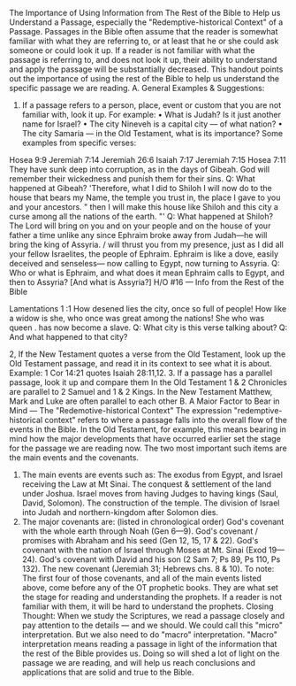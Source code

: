 The Importance of Using Information from
The Rest of the Bible
to Help us Understand a Passage, especially the "Redemptive-historical Context" of a Passage.
Passages in the Bible often assume that the reader is somewhat familiar with what they are referring to, or at least that he or she could ask someone or could look it up. If a reader is not familiar with what the passage is referring to, and does not look it up, their ability to understand and apply the passage will be substantially decreased. This handout points out the importance of using the rest of the Bible to help us understand the specific passage we are reading.
A. General Examples & Suggestions:
1. If a passage refers to a person, place, event or custom that you are not familiar with, look it up. For example:
•	What is Judah? Is it just another name for Israel?
•	The city Nineveh is a capital city — of what nation?
•	The city Samaria — in the Old Testament, what is its importance?
Some examples from specific verses:

Hosea 9:9
Jeremiah 7:14
Jeremiah 26:6
Isaiah 7:17
Jeremiah 7:15
Hosea 7:11	They have sunk deep into corruption, as in the days of Gibeah.
God will remember their wickedness and punish them for their sins.
Q: What happened at Gibeah?
'Therefore, what I did to Shiloh I will now do to the house that bears my Name, the temple you trust in, the place I gave to you and your ancestors. "        then I will make this house like Shiloh and this city a curse among all the nations of the earth. "'
Q: What happened at Shiloh?
The Lord will bring on you and on your people and on the house of your father a time unlike any since Ephraim broke away from Judah—he will bring the king of Assyria.
/ will thrust you from my presence, just as I did all your fellow Israelites, the people of Ephraim.
Ephraim is like a dove, easily deceived and senseless— now calling to
Egypt, now turning to Assyria.
Q: Who or what is Ephraim, and what does it mean Ephraim calls to
Egypt, and then to Assyria? [And what is Assyria?]
H/O #16 — Info from the Rest of the Bible

Lamentations 1 :1	How desened lies the city, once so full of people!
How like a widow is she, who once was great among the nations! She who was queen .	has now become a slave.
Q: What city is this verse talking about?
Q: And what happened to that city?

2, If the New Testament quotes a verse from the Old Testament, look up the Old Testament passage, and read it in its context to see what it is about. Example: 1 Cor 14:21 quotes Isaiah 28:11,12.
3. If a passage has a parallel passage, look it up and compare them
In the Old Testament 1 & 2 Chronicles are parallel to 2 Samuel and 1 & 2 Kings.
In the New Testament Matthew, Mark and Luke are often parallel to each other
B. A Maior Factor to Bear in Mind — The "Redemotive-historical Context"
The expression "redemptive-historical context" refers to where a passage falls into the overall flow of the events in the Bible.
In the Old Testament, for example, this means bearing in mind how the major developments that have occurred earlier set the stage for the passage we are reading now. The two most important such items are the main events and the covenants.
1.	The main events are events such as:
The exodus from Egypt, and Israel receiving the Law at Mt Sinai.
The conquest & settlement of the land under Joshua.
Israel moves from having Judges to having kings (Saul, David, Solomon).
The construction of the temple.
The division of Israel into Judah and northern-kingdom after Solomon dies.
2.	The major covenants are: (listed in chronological order)
God's covenant with the whole earth through Noah (Gen 6—9).
God's covenant / promises with Abraham and his seed (Gen 12, 15, 17 & 22).
God's covenant with the nation of Israel through Moses at Mt. Sinai (Exod 19—24).
God's covenant with David and his son (2 Sam 7; Ps 89, Ps 110, Ps 132). The new covenant (Jeremiah 31; Hebrews chs. 8 & 10).
To note: The first four of those covenants, and all of the main events listed above, come before any of the OT prophetic books. They are what set the stage for reading and understanding the prophets. If a reader is not familiar with them, it will be hard to understand the prophets.
Closing Thought: When we study the Scriptures, we read a passage closely and pay attention to the details — and we should. We could call this "micro" interpretation. But we also need to do "macro" interpretation. "Macro" interpretation means reading a passage in light of the information that the rest of the Bible provides us. Doing so will shed a lot of light on the passage we are reading, and will help us reach conclusions and applications that are solid and true to the Bible.
